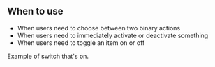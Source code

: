 ## When to use

- When users need to choose between two binary actions
- When users need to immediately activate or deactivate something
- When users need to toggle an item on or off

<div id="overview-image-description" class="visually-hidden">
  Example of switch that's on.
</div>
